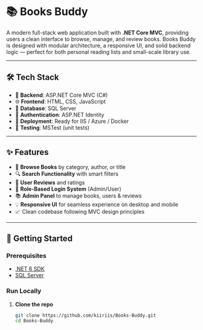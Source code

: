 # 📚 Books Buddy

A modern full-stack web application built with **.NET Core MVC**, providing users a clean interface to browse, manage, and review books. Books Buddy is designed with modular architecture, a responsive UI, and solid backend logic — perfect for both personal reading lists and small-scale library use.

---

## 🛠️ Tech Stack

- 🧠 **Backend**: ASP.NET Core MVC (C#)
- 🌐 **Frontend**: HTML, CSS, JavaScript
- 💾 **Database**: SQL Server
- 🔐 **Authentication**: ASP.NET Identity
- 🚀 **Deployment**: Ready for IIS / Azure / Docker
- 🧪 **Testing**: MSTest (unit tests)

---

## ✨ Features

- 📖 **Browse Books** by category, author, or title
- 🔍 **Search Functionality** with smart filters
- 📝 **User Reviews** and ratings
- 👤 **Role-Based Login System** (Admin/User)
- 📚 **Admin Panel** to manage books, users & reviews
- 💡 **Responsive UI** for seamless experience on desktop and mobile
- 📈 Clean codebase following MVC design principles

---

## 🚀 Getting Started

### Prerequisites

- [.NET 6 SDK](https://dotnet.microsoft.com/download)
- [SQL Server](https://www.microsoft.com/en-us/sql-server/sql-server-downloads)

### Run Locally

1. **Clone the repo**  
   ```bash
   git clone https://github.com/kiiriis/Books-Buddy.git
   cd Books-Buddy
